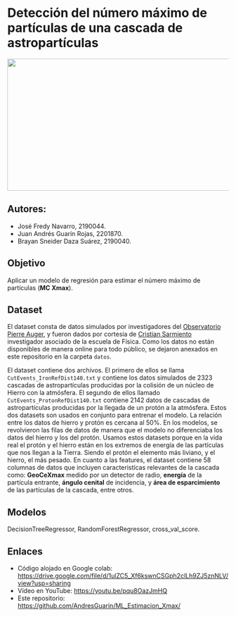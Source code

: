 # **Detección del número máximo de partículas de una cascada de astropartículas**
<center>
<img src="https://drive.google.com/uc?id=1ZWClpEv4nsRthBfZAwgXH7S-5Hm6rnLB" width="800px" height="300px">
</center>

## **Autores:**
* José Fredy Navarro, 2190044.
* Juan Andrés Guarín Rojas, 2201870.
* Brayan Sneider Daza Suárez, 2190040.

## **Objetivo**
Aplicar un modelo de regresión para estimar el número máximo de partículas (**MC Xmax**).

## **Dataset** 
El dataset consta de datos simulados por investigadores del [Observatorio Pierre Auger](https://www.auger.org/), y fueron dados por cortesía de [Cristian Sarmiento](https://github.com/csarmiento03) investigador asociado de la escuela de Física. Como los datos no están disponibles de manera online para todo público, se dejaron anexados en este repositorio en la carpeta ```datos```.

El dataset contiene dos archivos. El primero de ellos se llama ```CutEvents_IronRefDist140.txt``` y contiene los datos simulados de 2323 cascadas de astropartículas producidas por la colisión de un núcleo de Hierro con la atmósfera. El segundo de ellos llamado ```CutEvents_ProtonRefDist140.txt``` contiene 2142 datos de cascadas de astropartículas producidas por la llegada de un protón a la atmósfera. Estos dos datasets son usados en conjunto para entrenar el modelo. La relación entre los datos de hierro y protón es cercana al 50%. En los modelos, se revolvieron las filas de datos de manera que el modelo no diferenciaba los datos del hierro y los del protón. Usamos estos datasets porque en la vida real el protón y el hierro están en los extremos de energía de las partículas que nos llegan a la Tierra. Siendo el protón el elemento más liviano, y el hierro, el más pesado. En cuanto a las features, el dataset contiene 58 columnas de datos que incluyen caracteristícas relevantes de la cascada como: **GeoCeXmax** medido por un detector de radio, **energía** de la partícula entrante, **ángulo cenital** de incidencia, y **área de esparcimiento** de las partículas de la cascada, entre otros.

## **Modelos**
DecisionTreeRegressor, RandomForestRegressor, cross_val_score.

## **Enlaces**
* Código alojado en Google colab: https://drive.google.com/file/d/1ulZC5_Xf6kswnCSGph2clLh9ZJ5znNLV/view?usp=sharing
* Vídeo en YouTube: https://youtu.be/pqu8OazJmHQ
* Este repositorio: https://github.com/AndresGuarin/ML_Estimacion_Xmax/
